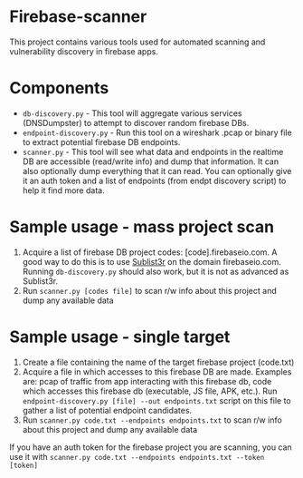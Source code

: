 # Firebase-scanner

This project contains various tools used for automated scanning and vulnerability discovery in firebase apps.


# Components

- `db-discovery.py` - This tool will aggregate various services (DNSDumpster) to attempt to discover random firebase DBs.
- `endpoint-discovery.py` - Run this tool on a wireshark .pcap or binary file to extract potential firebase DB endpoints.
- `scanner.py` - This tool will see what data and endpoints in the realtime DB are accessible (read/write info) and dump that information. It can also optionally dump everything that it can read. You can optionally give it an auth token and a list of endpoints (from endpt discovery script) to help it find more data.


# Sample usage - mass project scan
1. Acquire a list of firebase DB project codes: [code].firebaseio.com. A good way to do this is to use [Sublist3r](https://github.com/aboul3la/Sublist3r) on the domain firebaseio.com. Running `db-discovery.py` should also work, but it is not as advanced as Sublist3r.
2. Run `scanner.py [codes file]` to scan r/w info about this project and dump any available data

# Sample usage - single target
1. Create a file containing the name of the target firebase project (code.txt)
2. Acquire a file in which accesses to this firebase DB are made. Examples are: pcap of traffic from app interacting with this firebase db, code which accesses this firebase db (executable, JS file, APK, etc.). Run `endpoint-discovery.py [file] --out endpoints.txt` script on this file to gather a list of potential endpoint candidates.
3. Run `scanner.py code.txt --endpoints endpoints.txt` to scan r/w info about this project and dump any available data


If you have an auth token for the firebase project you are scanning, you can use it with `scanner.py code.txt --endpoints endpoints.txt --token [token]`
